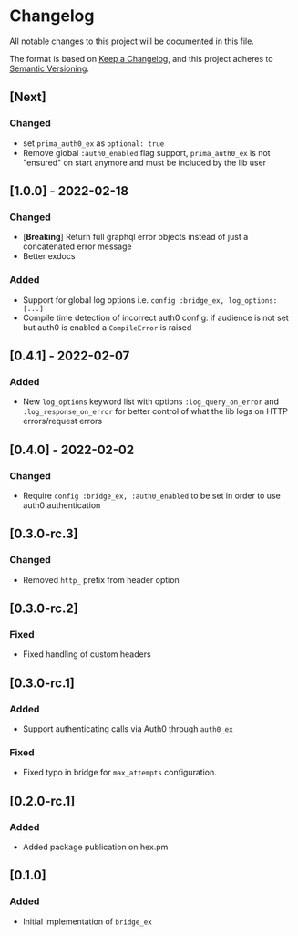 # Changelog

All notable changes to this project will be documented in this file.

The format is based on [Keep a Changelog](https://keepachangelog.com/en/1.0.0/),
and this project adheres to [Semantic Versioning](https://semver.org/spec/v2.0.0.html).

## [Next]

### Changed

- set `prima_auth0_ex` as `optional: true`
- Remove global `:auth0_enabled` flag support, `prima_auth0_ex` is not "ensured" on start anymore and must be included by the lib user

## [1.0.0] - 2022-02-18

### Changed

- [**Breaking**] Return full graphql error objects instead of just a concatenated error message
- Better exdocs

### Added

- Support for global log options i.e. `config :bridge_ex, log_options: [...]`
- Compile time detection of incorrect auth0 config: if audience is not set but auth0 is enabled a `CompileError` is raised

## [0.4.1] - 2022-02-07

### Added

- New `log_options` keyword list with options `:log_query_on_error` and `:log_response_on_error` for better control of what the lib logs on HTTP errors/request errors

## [0.4.0] - 2022-02-02

### Changed

- Require `config :bridge_ex, :auth0_enabled` to be set in order to use auth0 authentication

## [0.3.0-rc.3]

### Changed

- Removed `http_` prefix from header option

## [0.3.0-rc.2]

### Fixed

- Fixed handling of custom headers

## [0.3.0-rc.1]

### Added

- Support authenticating calls via Auth0 through `auth0_ex`

### Fixed

- Fixed typo in bridge for `max_attempts` configuration.

## [0.2.0-rc.1]

### Added

- Added package publication on hex.pm

## [0.1.0]

### Added

- Initial implementation of `bridge_ex`
